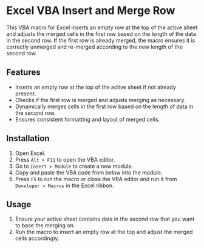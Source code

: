 # Excel VBA Insert and Merge Row

This VBA macro for Excel inserts an empty row at the top of the active sheet and adjusts the merged cells in the first row based on the length of the data in the second row. If the first row is already merged, the macro ensures it is correctly unmerged and re-merged according to the new length of the second row.

## Features

- Inserts an empty row at the top of the active sheet if not already present.
- Checks if the first row is merged and adjusts merging as necessary.
- Dynamically merges cells in the first row based on the length of data in the second row.
- Ensures consistent formatting and layout of merged cells.

## Installation

1. Open Excel.
2. Press `Alt + F11` to open the VBA editor.
3. Go to `Insert > Module` to create a new module.
4. Copy and paste the VBA code from below into the module.
5. Press `F5` to run the macro or close the VBA editor and run it from `Developer > Macros` in the Excel ribbon.

## Usage

1. Ensure your active sheet contains data in the second row that you want to base the merging on.
2. Run the macro to insert an empty row at the top and adjust the merged cells accordingly.
